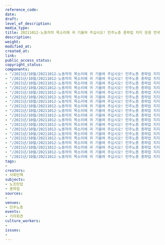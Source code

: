 ```yaml
---
reference_code: 
date: 
draft: 
level_of_description: 
media_type: 
title: 20211012-노동자의 목소리에 귀 기울여 주십시오! 민주노총 총파업 지지 응원 전국민중행동(준) 기자회견
description: 
weight: 
modified_at: 
created_at: 
link: 
public_access_status: 
copyright_status: 
components:
- "/2021년/10월/20211012-노동자의 목소리에 귀 기울여 주십시오! 민주노총 총파업 지지 응원 전국민중행동(준) 기자회견/_1D29542.jpg"
- "/2021년/10월/20211012-노동자의 목소리에 귀 기울여 주십시오! 민주노총 총파업 지지 응원 전국민중행동(준) 기자회견/_1D29464.jpg"
- "/2021년/10월/20211012-노동자의 목소리에 귀 기울여 주십시오! 민주노총 총파업 지지 응원 전국민중행동(준) 기자회견/_5D40027.jpg"
- "/2021년/10월/20211012-노동자의 목소리에 귀 기울여 주십시오! 민주노총 총파업 지지 응원 전국민중행동(준) 기자회견/_1D29494.jpg"
- "/2021년/10월/20211012-노동자의 목소리에 귀 기울여 주십시오! 민주노총 총파업 지지 응원 전국민중행동(준) 기자회견/_5D40042.jpg"
- "/2021년/10월/20211012-노동자의 목소리에 귀 기울여 주십시오! 민주노총 총파업 지지 응원 전국민중행동(준) 기자회견/_1D29408.jpg"
- "/2021년/10월/20211012-노동자의 목소리에 귀 기울여 주십시오! 민주노총 총파업 지지 응원 전국민중행동(준) 기자회견/_1D29447.jpg"
- "/2021년/10월/20211012-노동자의 목소리에 귀 기울여 주십시오! 민주노총 총파업 지지 응원 전국민중행동(준) 기자회견/_1D29474.jpg"
- "/2021년/10월/20211012-노동자의 목소리에 귀 기울여 주십시오! 민주노총 총파업 지지 응원 전국민중행동(준) 기자회견/_1D29540.jpg"
- "/2021년/10월/20211012-노동자의 목소리에 귀 기울여 주십시오! 민주노총 총파업 지지 응원 전국민중행동(준) 기자회견/_1D29439.jpg"
- "/2021년/10월/20211012-노동자의 목소리에 귀 기울여 주십시오! 민주노총 총파업 지지 응원 전국민중행동(준) 기자회견/_5D40052.jpg"
- "/2021년/10월/20211012-노동자의 목소리에 귀 기울여 주십시오! 민주노총 총파업 지지 응원 전국민중행동(준) 기자회견/_1D29547.jpg"
- "/2021년/10월/20211012-노동자의 목소리에 귀 기울여 주십시오! 민주노총 총파업 지지 응원 전국민중행동(준) 기자회견/_1D29466.jpg"
- "/2021년/10월/20211012-노동자의 목소리에 귀 기울여 주십시오! 민주노총 총파업 지지 응원 전국민중행동(준) 기자회견/_1D29525.jpg"
- "/2021년/10월/20211012-노동자의 목소리에 귀 기울여 주십시오! 민주노총 총파업 지지 응원 전국민중행동(준) 기자회견/_5D40008.jpg"
- "/2021년/10월/20211012-노동자의 목소리에 귀 기울여 주십시오! 민주노총 총파업 지지 응원 전국민중행동(준) 기자회견/_1D29455.jpg"
- "/2021년/10월/20211012-노동자의 목소리에 귀 기울여 주십시오! 민주노총 총파업 지지 응원 전국민중행동(준) 기자회견/_1D29522.jpg"
- "/2021년/10월/20211012-노동자의 목소리에 귀 기울여 주십시오! 민주노총 총파업 지지 응원 전국민중행동(준) 기자회견/_1D29530.jpg"
- "/2021년/10월/20211012-노동자의 목소리에 귀 기울여 주십시오! 민주노총 총파업 지지 응원 전국민중행동(준) 기자회견/_1D29460.jpg"
tags:
- 
creators:
- 사회단체
subjects:
- 노조탄압
- 총파업
sources:
- 
venues:
- 민주노총
events:
- 기자회견
culture_workers:
- 
issues:
- 
---
```

